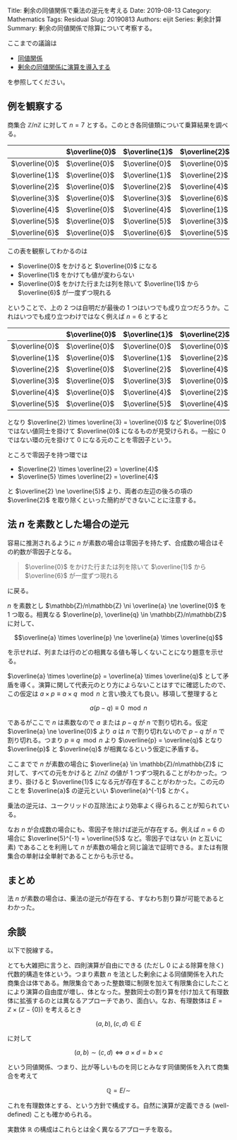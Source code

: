 Title: 剰余の同値関係で乗法の逆元を考える
Date: 2019-08-13
Category: Mathematics
Tags: Residual
Slug: 20190813
Authors: eijit
Series: 剰余計算
Summary: 剰余の同値関係で除算について考察する。

ここまでの議論は

* [同値関係](./20190811.html)
* [剰余の同値関係に演算を導入する](./20190812.html)

を参照してください。

## 例を観察する

商集合 $\mathbb{Z}/n\mathbb{Z}$ に対して $n = 7$ とする。このとき各同値類について乗算結果を調べる。

||$\overline{0}$|$\overline{1}$|$\overline{2}$|$\overline{3}$|$\overline{4}$|$\overline{5}$|$\overline{6}$|
|-|-|-|-|-|-|-|-|
|$\overline{0}$|$\overline{0}$|$\overline{0}$|$\overline{0}$|$\overline{0}$|$\overline{0}$|$\overline{0}$|$\overline{0}$|
|$\overline{1}$|$\overline{0}$|$\overline{1}$|$\overline{2}$|$\overline{3}$|$\overline{4}$|$\overline{5}$|$\overline{6}$|
|$\overline{2}$|$\overline{0}$|$\overline{2}$|$\overline{4}$|$\overline{6}$|$\overline{1}$|$\overline{3}$|$\overline{5}$|
|$\overline{3}$|$\overline{0}$|$\overline{3}$|$\overline{6}$|$\overline{2}$|$\overline{5}$|$\overline{1}$|$\overline{4}$|
|$\overline{4}$|$\overline{0}$|$\overline{4}$|$\overline{1}$|$\overline{5}$|$\overline{2}$|$\overline{6}$|$\overline{3}$|
|$\overline{5}$|$\overline{0}$|$\overline{5}$|$\overline{3}$|$\overline{1}$|$\overline{6}$|$\overline{4}$|$\overline{2}$|
|$\overline{6}$|$\overline{0}$|$\overline{6}$|$\overline{5}$|$\overline{4}$|$\overline{3}$|$\overline{2}$|$\overline{1}$|

この表を観察してわかるのは

* $\overline{0}$ をかけると $\overline{0}$ になる
* $\overline{1}$ をかけても値が変わらない
* $\overline{0}$ をかけた行または列を除いて $\overline{1}$ から $\overline{6}$ が一度ずつ現れる

ということで、上の 2 つは自明だが最後の 1 つはいつでも成り立つだろうか。これはいつでも成り立つわけではなく例えば $n = 6$ とすると

||$\overline{0}$|$\overline{1}$|$\overline{2}$|$\overline{3}$|$\overline{4}$|$\overline{5}$|
|-|-|-|-|-|-|-|
|$\overline{0}$|$\overline{0}$|$\overline{0}$|$\overline{0}$|$\overline{0}$|$\overline{0}$|$\overline{0}$|
|$\overline{1}$|$\overline{0}$|$\overline{1}$|$\overline{2}$|$\overline{3}$|$\overline{4}$|$\overline{5}$|
|$\overline{2}$|$\overline{0}$|$\overline{2}$|$\overline{4}$|$\overline{0}$|$\overline{2}$|$\overline{4}$|
|$\overline{3}$|$\overline{0}$|$\overline{3}$|$\overline{0}$|$\overline{3}$|$\overline{0}$|$\overline{3}$|
|$\overline{4}$|$\overline{0}$|$\overline{4}$|$\overline{2}$|$\overline{0}$|$\overline{4}$|$\overline{2}$|
|$\overline{5}$|$\overline{0}$|$\overline{5}$|$\overline{4}$|$\overline{3}$|$\overline{2}$|$\overline{1}$|

となり $\overline{2} \times \overline{3} = \overline{0}$ など $\overline{0}$ ではない値同士を掛けて $\overline{0}$ になるものが見受けられる。一般に $0$ ではない環の元を掛けて $0$ になる元のことを零因子という。

ところで零因子を持つ環では

* $\overline{2} \times \overline{2} = \overline{4}$
* $\overline{5} \times \overline{2} = \overline{4}$

と $\overline{2} \ne \overline{5}$ より、両者の左辺の後ろの項の $\overline{2}$ を取り除くといった簡約ができないことに注意する。

## 法 $n$ を素数とした場合の逆元

容易に推測されるように $n$ が素数の場合は零因子を持たず、合成数の場合はその約数が零因子となる。

> $\overline{0}$ をかけた行または列を除いて $\overline{1}$ から $\overline{6}$ が一度ずつ現れる

に戻る。

$n$ を素数とし $\mathbb{Z}/n\mathbb{Z} \ni \overline{a} \ne \overline{0}$ を 1 つ取る。相異なる $\overline{p}, \overline{q} \in \mathbb{Z}/n\mathbb{Z}$ に対して、

$$\overline{a} \times \overline{p} \ne \overline{a} \times \overline{q}$$

を示せれば、列または行のどの相異なる値も等しくないことになり題意を示せる。

$\overline{a} \times \overline{p} = \overline{a} \times \overline{q}$ として矛盾を導く。演算に関して代表元のとり方によらないことはすでに確認したので、この仮定は $a \times p \equiv a \times q \mod n$ と言い換えても良い。移項して整理すると

$$a (p - q) \equiv 0 \mod n$$

であるがここで $n$ は素数なので $a$ または $p - q$ が $n$ で割り切れる。仮定 $\overline{a} \ne \overline{0}$ より $a$ は $n$ で割り切れないので $p - q$ が $n$ で割り切れる。つまり $p \equiv q \mod n$ より $\overline{p} = \overline{q}$ となり $\overline{p}$ と $\overline{q}$ が相異なるという仮定に矛盾する。

ここまでで $n$ が素数の場合に $\overline{a} \in \mathbb{Z}/n\mathbb{Z}$ に対して、すべての元をかけると $\mathbb{Z}/n\mathbb{Z}$ の値が 1 つずつ現れることがわかった。つまり、掛けると $\overline{1}$ になる元が存在することがわかった。この元のことを $\overline{a}$ の逆元といい $\overline{a}^{-1}$ とかく。

乗法の逆元は、ユークリッドの互除法により効率よく得られることが知られている。

なお $n$ が合成数の場合にも、零因子を除けば逆元が存在する。例えば $n = 6$ の場合に $\overline{5}^{-1} = \overline{5}$ など。零因子ではない ($n$ と互いに素) であることを利用して $n$ が素数の場合と同じ論法で証明できる。または有限集合の単射は全単射であることからも示せる。

## まとめ

法 $n$ が素数の場合は、乗法の逆元が存在する、すなわち割り算が可能であるとわかった。

## 余談

以下で脱線する。

とても大雑把に言うと、四則演算が自由にできる (ただし $0$ による除算を除く) 代数的構造を体という。つまり素数 $n$ を法とした剰余による同値関係を入れた商集合は体である。無限集合であった整数環に制限を加えて有限集合にしたことにより演算の自由度が増し、体となった。整数同士の割り算を付け加えて有理数体に拡張するのとは異なるアプローチであり、面白い。なお、有理数体は $E = \mathbb{Z} \times \left(\mathbb{Z} - \{0\}\right)$ を考えるとき

$$(a, b), (c, d) \in E$$

に対して

$$(a, b) \sim (c, d) \Leftrightarrow a \times d = b \times c$$

という同値関係、つまり、比が等しいものを同じとみなす同値関係を入れて商集合を考えて

$$\mathbb{Q} = E / \sim$$

これを有理数体とする、という方針で構成する。自然に演算が定義できる (well-defined) ことも確かめられる。

実数体 $\mathbb{R}$ の構成はこれらとは全く異なるアプローチを取る。
